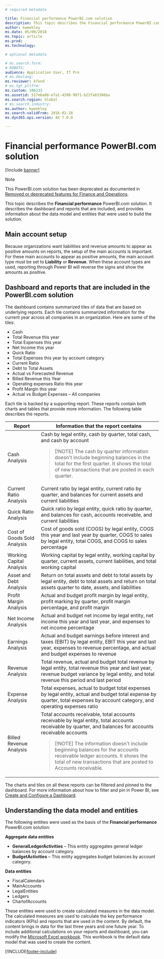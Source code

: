 ```yaml
---
# required metadata

title: Financial performance PowerBI.com solution
description: This topic describes the Financial performance PowerBI.com solution. 
author: kweekley
ms.date: 05/09/2018
ms.topic: article
ms.prod: 
ms.technology: 

# optional metadata

# ms.search.form: 
# ROBOTS: 
audience: Application User, IT Pro
# ms.devlang: 
ms.reviewer: kfend
# ms.tgt_pltfrm: 
ms.custom: 106233
ms.assetid: 517e6a88-e7a1-4398-9971-b22fa83306ba
ms.search.region: Global
# ms.search.industry: 
ms.author: kweekley
ms.search.validFrom: 2016-02-28
ms.dyn365.ops.version: AX 7.0.0

---
```


# Financial performance PowerBI.com solution

[!include [banner](../includes/banner.md)]

> [!NOTE]
> This PowerBI.com solution has been deprecated as documented in [Removed or deprecated features for Finance and Operations](../migration-upgrade/deprecated-features.md#power-bi-content-packs-available-on-appsource).

This topic describes the **Financial performance** PowerBI.com solution. It describes the dashboard and reports that are included, and provides information about the data model and entities that were used to build the solution.

## Main account setup
Because organizations want liabilities and revenue amounts to appear as positive amounts on reports, the setup of the main accounts is important. For these main accounts to appear as positive amounts, the main account type must be set to **Liability** or **Revenue**. When these account types are used, reporting through Power BI will reverse the signs and show the amounts as positive.

## Dashboard and reports that are included in the PowerBI.com solution
The dashboard contains summarized tiles of data that are based on underlying reports. Each tile contains summarized information for the current year across all companies in an organization. Here are some of the tiles:

- Cash
- Total Revenue this year
- Total Expenses this year
- Net Income this year
- Quick Ratio
- Total Expenses this year by account category
- Current Ratio
- Debt to Total Assets
- Actual vs Forecasted Revenue
- Billed Revenue this Year
- Operating expenses Ratio this year
- Profit Margin this year
- Actual vs Budget Expenses – All companies

Each tile is backed by a supporting report. These reports contain both charts and tables that provide more information. The following table describes the reports.

| Report                      | Information that the report contains |
|-----------------------------|--------------------------------------|
| Cash Analysis               | Cash by legal entity, cash by quarter, total cash, and cash by account<blockquote>[!NOTE] The cash by quarter information doesn't include beginning balances in the total for the first quarter. It shows the total of new transactions that are posted in each quarter.</blockquote> |
| Current Ratio Analysis      | Current ratio by legal entity, current ratio by quarter, and balances for current assets and current liabilities |
| Quick Ratio Analysis        | Quick ratio by legal entity, quick ratio by quarter, and balances for cash, accounts receivable, and current liabilities |
| Cost of Goods Sold Analysis | Cost of goods sold (COGS) by legal entity, COGS this year and last year by quarter, COGS to sales by legal entity, total COGS, and COGS to sales percentage |
| Working Capital Analysis    | Working capital by legal entity, working capital by quarter, current assets, current liabilities, and total working capital |
| Asset and Debt Analysis     | Return on total assets and debt to total assets by legal entity, debt to total assets and return on total assets quarter to date, assets, and liabilities |
| Profit Margin Analysis      | Actual and budget profit margin by legal entity, profit marking by quarter, profit margin percentage, and profit margin |
| Net Income Analysis         | Actual and budget net income by legal entity, net income this year and last year, and expenses to net income percentage |
| Earnings Analysis           | Actual and budget earnings before interest and taxes (EBIT) by legal entity, EBIT this year and last year, expenses to revenue percentage, and actual and budget expenses to revenue |
| Revenue Analysis            | Total revenue, actual and budget total revenue by legal entity, total revenue this year and last year, revenue budget variance by legal entity, and total revenue this period and last period |
| Expense Analysis            | Total expenses, actual to budget total expenses by legal entity, actual and budget total expense by quarter, total expenses by account category, and operating expenses ratio |
| Billed Revenue Analysis     | Total accounts receivable, total accounts receivable by legal entity, total accounts receivable by quarter, and balances for accounts receivable accounts<blockquote>[!NOTE] The information doesn't include beginning balances for the accounts receivable ledger accounts. It shows the total of new transactions that are posted to Accounts receivable.</blockquote> |

The charts and tiles on all these reports can be filtered and pinned to the dashboard. For more information about how to filter and pin in Power BI, see [Create and Configure a Dashboard](https://powerbi.microsoft.com/guided-learning/powerbi-learning-4-2-create-configure-dashboards).

## Understanding the data model and entities
The following entities were used as the basis of the **Financial performance** PowerBI.com solution:

**Aggregate data entities**

- **GeneralLedgerActivities** – This entity aggregates general ledger balances by account category.
- **BudgetActivities** – This entity aggregates budget balances by account category.

**Data entities**

- FiscalCalendars
- MainAccounts
- LegalEntities
- Ledgers
- ChartofAccounts

These entities were used to create calculated measures in the data model. The calculated measures are used to calculate the key performance indicators (KPIs) and reports that are used in the content. By default, the content brings in data for the last three years and one future year. To include additional calculations on your reports and dashboard, you can modify the [Microsoft Excel workbook](https://docs.microsoft.com/dynamics/s-e/). This workbook is the default data model that was used to create the content.


[!INCLUDE[footer-include](../../../includes/footer-banner.md)]